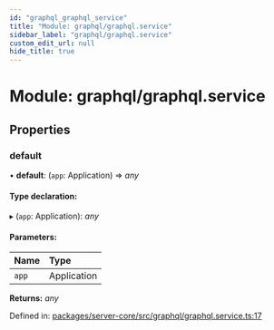 ```yaml
---
id: "graphql_graphql_service"
title: "Module: graphql/graphql.service"
sidebar_label: "graphql/graphql.service"
custom_edit_url: null
hide_title: true
---
```


# Module: graphql/graphql.service

## Properties

### default

• **default**: (`app`: Application) => *any*

#### Type declaration:

▸ (`app`: Application): *any*

#### Parameters:

Name | Type |
:------ | :------ |
`app` | Application |

**Returns:** *any*

Defined in: [packages/server-core/src/graphql/graphql.service.ts:17](https://github.com/xr3ngine/xr3ngine/blob/716a06460/packages/server-core/src/graphql/graphql.service.ts#L17)
